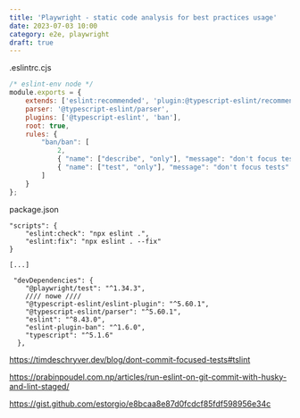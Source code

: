 ```yaml
---
title: 'Playwright - static code analysis for best practices usage'
date: 2023-07-03 10:00
category: e2e, playwright
draft: true
---
```



.eslintrc.cjs

```js
/* eslint-env node */
module.exports = {
    extends: ['eslint:recommended', 'plugin:@typescript-eslint/recommended'],
    parser: '@typescript-eslint/parser',
    plugins: ['@typescript-eslint', 'ban'],
    root: true,
    rules: {
        "ban/ban": [
            2,
            { "name": ["describe", "only"], "message": "don't focus tests" },
            { "name": ["test", "only"], "message": "don't focus tests" },
        ]
    }
};
````

package.json
```
"scripts": {
    "eslint:check": "npx eslint .",
    "eslint:fix": "npx eslint . --fix"
}

[...]

 "devDependencies": {
    "@playwright/test": "^1.34.3",
    //// nowe ////
    "@typescript-eslint/eslint-plugin": "^5.60.1",
    "@typescript-eslint/parser": "^5.60.1",
    "eslint": "^8.43.0",
    "eslint-plugin-ban": "^1.6.0",
    "typescript": "^5.1.6"
  },
```




[](https://github.com/playwright-community/eslint-plugin-playwright)

https://timdeschryver.dev/blog/dont-commit-focused-tests#tslint

https://prabinpoudel.com.np/articles/run-eslint-on-git-commit-with-husky-and-lint-staged/

https://gist.github.com/estorgio/e8bcaa8e87d0fcdcf85fdf598956e34c

